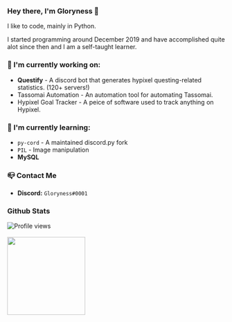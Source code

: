 ### Hey there, I'm Gloryness 👋

I like to code, mainly in Python.

I started programming around December 2019 and have accomplished quite alot since then and I am a self-taught learner.

### 🔭 I'm currently working on:  
- **Questify** - A discord bot that generates hypixel questing-related statistics. (120+ servers!)
- Tassomai Automation - An automation tool for automating Tassomai.
- Hypixel Goal Tracker - A peice of software used to track anything on Hypixel.

### 🌱 I'm currently learning:
- `py-cord` - A maintained discord.py fork
- `PIL` - Image manipulation
- **MySQL**

### 📪 Contact Me
- **Discord:** `Gloryness#0001`

### Github Stats
![Profile views](https://gpvc.arturio.dev/Gloryness)<br><br>
<img height="180em" src="https://github-readme-stats.vercel.app/api?username=Gloryness&count_private=true&show_icons=true&theme=radical" />
